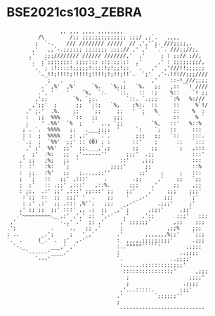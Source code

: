 # BSE2021cs103_ZEBRA

                     ,, ,,, ,,,, ,,,,,,,,
              /\        /;; ;;;;;;;;;;;;;; ;;;/ ,;`.   ,,,,
             ;  `-.    /// //////// /////  // ,','`;. ///;;;;,.
            ,'   ,,`-.;;;;;; ;;;;;;; ;;;;// ,' ,'  `.`. ///;;//;,
           ,'   ;;;//////// ////// ///////,'  ,'     ; : ;;// ;//,
           `.  ;`;;;;;;;: ;;;;:;; ;:;:;;:;:  ,'     ,' : ;;;;;;;;/,
            `. `; :!::::!;;;;;!::::!;!;;!;:  `.   ,'  ,'///!!;;;;;;
              `._!!;!!!!;!!!!!;!!!!;!;!!;!!`.  `;'  ,'-.!!!//;;;////
                 ;   .   .               ,        ,'    ::-!_///;;;;
               .' ,%'  ,%'     `%.   `%.;;   `%.   ;;   ,::  `! ////
              .', '    '    `%,  `:.   `::.   ::  :;    %::    `! ;;
             ,';;        `%, `;;.         `::. `.;;;    `:%   %:///
            ,';;'  ;      ;;  `::;   `%,    ;%:.  ::     ::     %`!/
          ,' ;.'  .%.    ;;    `;;     ;;   ' `;   %     ::    %  :
          :  `;;  %%%    `::   ;;     ;;;      `    `    ::     % `
          ;    ' .%%'  `%  ;   '  ,., `;;         `%,   ::'   %::%
         ;`. `.  %%%%   ;;   .___;;;;  '     `:    `;   ::     :::
         : :  ;  %%%%   ;: ,:' _ `.`.        ;;;   ;;   `::    :::.
         `.;  ;  `%%'  ;;' :: (0) ; :       ::'    ;      ::   `:::
          ,' ;'  %%'  ;;'  ;;.___,',;       ;;    ;;       ;   ,:::
         ,  ;'  :%:   ;;  ,'------''      ;;;'  .;;            :::'
        ,' ;;   ;%;   ;;  '             ::'    ,;;;            :::
        :  :'   :%:   `;             ;;;;'      ;;             ::%
        :  ;;   :%'   ;;   ;...,,;;''         ;;'    ;     ;   :::
        ;  `;   ::   ;;' ,:::'     .        .;;     ,'    ;;   `;;
        ;  ;'   :: .;;' ,:::'   ,::%.      ;;;    ,'     ;;    ,;;
        : ;;.  .:' ;;' ,:::' ;;:::' ;;    ;;'    ,'    ;;;    ;;;'
         :`;;  ::  ;;  ;;;' '  .    ;;    '  _,-'     ;;;     `;'
         : ;' .:'  ;; .::: ,%'`;   ;;;   _,-'       .;;;'     ;'
        ,' ;; ;;  ;;' :::' ,, .;  ;;  _,' ;      ,;;;'     ,;;'
       .'~~~~~~~~~._ ,;' ,',' ;;  ',-'   ,'    ,';;       ;;;'   ;;;
     ,'             `-.,' .'  ;; ,'     ,' ;;;;;;'       ,;;    ;;;
    .';           .    `.,   ;; ,'      ;              ,;;%    ;;;
    : ..       _.';     ;   '_,'       .'       ,,,,,,,%;;'    `;;;
    `.  .     (_.' .  ;'  ,-'          :  ,,,,,;;;;;;;;;'      .;;;
      `-._        ___,' ,'             :.."""""`````'        ,;;;;
          `------'____.'               :                   ..;;;;
             `---'                     `.               ..;;;;'
                                        :......:::::::::;;;;'
                                         :::::::::::::::;'      ,;;;
                                          ;                   ;;;;'
                                          ;                 .;;;;
                                        ,'...:::::.        ;;;'
                                       .'          `;;;;;;''
                                       ;
                                        ---------------------------